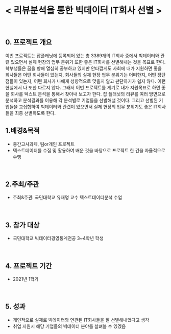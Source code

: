 # < 리뷰분석을 통한 빅데이터 IT회사 선별 >
<br>
    
## 0. 프로젝트 개요  
    
이번 프로젝트는 잡플래닛에 등록되어 있는 총 3389개의 IT회사 중에서 빅데이터와 관련 있으면서 실제 현장의 업무 분위기 또한 좋은 IT회사를 선별해내는 것을 목표로 한다. 학부생들은 꿈을 향해 열심히 공부하고 있지만 안타깝게도 사회에 내가 지원하면 좋을 회사들은 어떤 회사들이 있는지, 회사들의 실제 현장 업무 분위기는 어떠한지, 어떤 장단점들이 있는지, 어떤 회사가 나에게 성향적으로 맞을지 알고 판단하기가 쉽지 않다. 이런 현실에서 나 또한 다르지 않다. 그래서 이번 프로젝트를 계기로 내가 지원목표로 하면 좋을 회사를 텍스트 분석을 통해서 찾아내 보고자 한다. 잡 플래닛의 리뷰를 여러 방면으로 분석하고 분석결과를 이용해 각 분석별로 기업들을 선별해낼 것이다. 그리고 선별된 기업들을 교집합하여 빅데이터와 관련이 있으면서 실제 현장의 업무 분위기도 좋은 IT회사들을 최종 선별하도록 한다.
    
    
## 1.배경&목적  
 - 중간고사과제, 팀or개인 프로젝트
 - 텍스트데이터를 수집 및 활용하여 배운 것을 바탕으로 프로젝트 한 건을 자율적으로 수행
<br>
    
## 2.주최/주관  
 - 주최&주관: 국민대학교 유재명 교수 텍스트데이터분석 수업
<br>

## 3. 참가 대상  
 - 국민대학교 빅데이터경영통계전공 3~4학년 학생
<br>

## 4. 프로젝트 기간  
 - 2021년 1학기
<br>

## 5. 성과  
 - 개인적으로 실제로 빅데이터와 연관된 IT회사들을 잘 선별해내었다고 생각
 - 취업 지원시 해당 기업들의 빅데이터 분야를 살펴볼 수 있겠음
